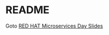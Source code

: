 # README

Goto [RED HAT Microservices Day Slides](https://docs.google.com/presentation/d/e/2PACX-1vRbth2HUNO-FguYolz-c5godJRu9biSinEVId38Si4Yr-QR9xgYjsiLCvZ_ip_OE1ie19dUWP-Vq_UW/pub?start=false&loop=false&delayms=3000)

